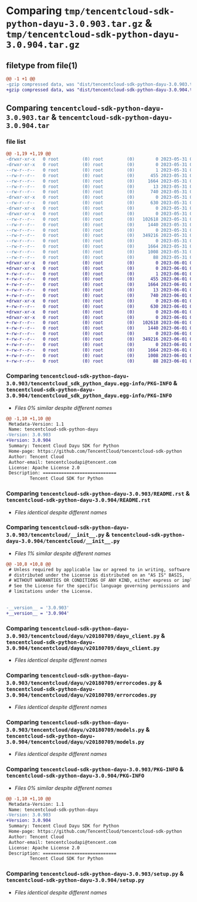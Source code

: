 # Comparing `tmp/tencentcloud-sdk-python-dayu-3.0.903.tar.gz` & `tmp/tencentcloud-sdk-python-dayu-3.0.904.tar.gz`

## filetype from file(1)

```diff
@@ -1 +1 @@
-gzip compressed data, was "dist/tencentcloud-sdk-python-dayu-3.0.903.tar", last modified: Wed May 31 02:09:21 2023, max compression
+gzip compressed data, was "dist/tencentcloud-sdk-python-dayu-3.0.904.tar", last modified: Thu Jun  1 02:32:25 2023, max compression
```

## Comparing `tencentcloud-sdk-python-dayu-3.0.903.tar` & `tencentcloud-sdk-python-dayu-3.0.904.tar`

### file list

```diff
@@ -1,19 +1,19 @@
-drwxr-xr-x   0 root         (0) root         (0)        0 2023-05-31 02:09:21.000000 tencentcloud-sdk-python-dayu-3.0.903/
-drwxr-xr-x   0 root         (0) root         (0)        0 2023-05-31 02:09:21.000000 tencentcloud-sdk-python-dayu-3.0.903/tencentcloud_sdk_python_dayu.egg-info/
--rw-r--r--   0 root         (0) root         (0)        1 2023-05-31 02:09:21.000000 tencentcloud-sdk-python-dayu-3.0.903/tencentcloud_sdk_python_dayu.egg-info/dependency_links.txt
--rw-r--r--   0 root         (0) root         (0)      455 2023-05-31 02:09:21.000000 tencentcloud-sdk-python-dayu-3.0.903/tencentcloud_sdk_python_dayu.egg-info/SOURCES.txt
--rw-r--r--   0 root         (0) root         (0)     1664 2023-05-31 02:09:21.000000 tencentcloud-sdk-python-dayu-3.0.903/tencentcloud_sdk_python_dayu.egg-info/PKG-INFO
--rw-r--r--   0 root         (0) root         (0)       13 2023-05-31 02:09:21.000000 tencentcloud-sdk-python-dayu-3.0.903/tencentcloud_sdk_python_dayu.egg-info/top_level.txt
--rw-r--r--   0 root         (0) root         (0)      740 2023-05-31 02:09:21.000000 tencentcloud-sdk-python-dayu-3.0.903/README.rst
-drwxr-xr-x   0 root         (0) root         (0)        0 2023-05-31 02:09:21.000000 tencentcloud-sdk-python-dayu-3.0.903/tencentcloud/
--rw-r--r--   0 root         (0) root         (0)      630 2023-05-31 02:09:21.000000 tencentcloud-sdk-python-dayu-3.0.903/tencentcloud/__init__.py
-drwxr-xr-x   0 root         (0) root         (0)        0 2023-05-31 02:09:21.000000 tencentcloud-sdk-python-dayu-3.0.903/tencentcloud/dayu/
-drwxr-xr-x   0 root         (0) root         (0)        0 2023-05-31 02:09:21.000000 tencentcloud-sdk-python-dayu-3.0.903/tencentcloud/dayu/v20180709/
--rw-r--r--   0 root         (0) root         (0)   102618 2023-05-31 02:09:21.000000 tencentcloud-sdk-python-dayu-3.0.903/tencentcloud/dayu/v20180709/dayu_client.py
--rw-r--r--   0 root         (0) root         (0)     1440 2023-05-31 02:09:21.000000 tencentcloud-sdk-python-dayu-3.0.903/tencentcloud/dayu/v20180709/errorcodes.py
--rw-r--r--   0 root         (0) root         (0)        0 2023-05-31 02:09:21.000000 tencentcloud-sdk-python-dayu-3.0.903/tencentcloud/dayu/v20180709/__init__.py
--rw-r--r--   0 root         (0) root         (0)   349216 2023-05-31 02:09:21.000000 tencentcloud-sdk-python-dayu-3.0.903/tencentcloud/dayu/v20180709/models.py
--rw-r--r--   0 root         (0) root         (0)        0 2023-05-31 02:09:21.000000 tencentcloud-sdk-python-dayu-3.0.903/tencentcloud/dayu/__init__.py
--rw-r--r--   0 root         (0) root         (0)     1664 2023-05-31 02:09:21.000000 tencentcloud-sdk-python-dayu-3.0.903/PKG-INFO
--rw-r--r--   0 root         (0) root         (0)     1008 2023-05-31 02:09:21.000000 tencentcloud-sdk-python-dayu-3.0.903/setup.py
--rw-r--r--   0 root         (0) root         (0)       88 2023-05-31 02:09:21.000000 tencentcloud-sdk-python-dayu-3.0.903/setup.cfg
+drwxr-xr-x   0 root         (0) root         (0)        0 2023-06-01 02:32:25.000000 tencentcloud-sdk-python-dayu-3.0.904/
+drwxr-xr-x   0 root         (0) root         (0)        0 2023-06-01 02:32:25.000000 tencentcloud-sdk-python-dayu-3.0.904/tencentcloud_sdk_python_dayu.egg-info/
+-rw-r--r--   0 root         (0) root         (0)        1 2023-06-01 02:32:25.000000 tencentcloud-sdk-python-dayu-3.0.904/tencentcloud_sdk_python_dayu.egg-info/dependency_links.txt
+-rw-r--r--   0 root         (0) root         (0)      455 2023-06-01 02:32:25.000000 tencentcloud-sdk-python-dayu-3.0.904/tencentcloud_sdk_python_dayu.egg-info/SOURCES.txt
+-rw-r--r--   0 root         (0) root         (0)     1664 2023-06-01 02:32:25.000000 tencentcloud-sdk-python-dayu-3.0.904/tencentcloud_sdk_python_dayu.egg-info/PKG-INFO
+-rw-r--r--   0 root         (0) root         (0)       13 2023-06-01 02:32:25.000000 tencentcloud-sdk-python-dayu-3.0.904/tencentcloud_sdk_python_dayu.egg-info/top_level.txt
+-rw-r--r--   0 root         (0) root         (0)      740 2023-06-01 02:32:25.000000 tencentcloud-sdk-python-dayu-3.0.904/README.rst
+drwxr-xr-x   0 root         (0) root         (0)        0 2023-06-01 02:32:25.000000 tencentcloud-sdk-python-dayu-3.0.904/tencentcloud/
+-rw-r--r--   0 root         (0) root         (0)      630 2023-06-01 02:32:25.000000 tencentcloud-sdk-python-dayu-3.0.904/tencentcloud/__init__.py
+drwxr-xr-x   0 root         (0) root         (0)        0 2023-06-01 02:32:25.000000 tencentcloud-sdk-python-dayu-3.0.904/tencentcloud/dayu/
+drwxr-xr-x   0 root         (0) root         (0)        0 2023-06-01 02:32:25.000000 tencentcloud-sdk-python-dayu-3.0.904/tencentcloud/dayu/v20180709/
+-rw-r--r--   0 root         (0) root         (0)   102618 2023-06-01 02:32:25.000000 tencentcloud-sdk-python-dayu-3.0.904/tencentcloud/dayu/v20180709/dayu_client.py
+-rw-r--r--   0 root         (0) root         (0)     1440 2023-06-01 02:32:25.000000 tencentcloud-sdk-python-dayu-3.0.904/tencentcloud/dayu/v20180709/errorcodes.py
+-rw-r--r--   0 root         (0) root         (0)        0 2023-06-01 02:32:25.000000 tencentcloud-sdk-python-dayu-3.0.904/tencentcloud/dayu/v20180709/__init__.py
+-rw-r--r--   0 root         (0) root         (0)   349216 2023-06-01 02:32:25.000000 tencentcloud-sdk-python-dayu-3.0.904/tencentcloud/dayu/v20180709/models.py
+-rw-r--r--   0 root         (0) root         (0)        0 2023-06-01 02:32:25.000000 tencentcloud-sdk-python-dayu-3.0.904/tencentcloud/dayu/__init__.py
+-rw-r--r--   0 root         (0) root         (0)     1664 2023-06-01 02:32:25.000000 tencentcloud-sdk-python-dayu-3.0.904/PKG-INFO
+-rw-r--r--   0 root         (0) root         (0)     1008 2023-06-01 02:32:25.000000 tencentcloud-sdk-python-dayu-3.0.904/setup.py
+-rw-r--r--   0 root         (0) root         (0)       88 2023-06-01 02:32:25.000000 tencentcloud-sdk-python-dayu-3.0.904/setup.cfg
```

### Comparing `tencentcloud-sdk-python-dayu-3.0.903/tencentcloud_sdk_python_dayu.egg-info/PKG-INFO` & `tencentcloud-sdk-python-dayu-3.0.904/tencentcloud_sdk_python_dayu.egg-info/PKG-INFO`

 * *Files 0% similar despite different names*

```diff
@@ -1,10 +1,10 @@
 Metadata-Version: 1.1
 Name: tencentcloud-sdk-python-dayu
-Version: 3.0.903
+Version: 3.0.904
 Summary: Tencent Cloud Dayu SDK for Python
 Home-page: https://github.com/TencentCloud/tencentcloud-sdk-python
 Author: Tencent Cloud
 Author-email: tencentcloudapi@tencent.com
 License: Apache License 2.0
 Description: ============================
         Tencent Cloud SDK for Python
```

### Comparing `tencentcloud-sdk-python-dayu-3.0.903/README.rst` & `tencentcloud-sdk-python-dayu-3.0.904/README.rst`

 * *Files identical despite different names*

### Comparing `tencentcloud-sdk-python-dayu-3.0.903/tencentcloud/__init__.py` & `tencentcloud-sdk-python-dayu-3.0.904/tencentcloud/__init__.py`

 * *Files 1% similar despite different names*

```diff
@@ -10,8 +10,8 @@
 # Unless required by applicable law or agreed to in writing, software
 # distributed under the License is distributed on an "AS IS" BASIS,
 # WITHOUT WARRANTIES OR CONDITIONS OF ANY KIND, either express or implied.
 # See the License for the specific language governing permissions and
 # limitations under the License.
 
 
-__version__ = '3.0.903'
+__version__ = '3.0.904'
```

### Comparing `tencentcloud-sdk-python-dayu-3.0.903/tencentcloud/dayu/v20180709/dayu_client.py` & `tencentcloud-sdk-python-dayu-3.0.904/tencentcloud/dayu/v20180709/dayu_client.py`

 * *Files identical despite different names*

### Comparing `tencentcloud-sdk-python-dayu-3.0.903/tencentcloud/dayu/v20180709/errorcodes.py` & `tencentcloud-sdk-python-dayu-3.0.904/tencentcloud/dayu/v20180709/errorcodes.py`

 * *Files identical despite different names*

### Comparing `tencentcloud-sdk-python-dayu-3.0.903/tencentcloud/dayu/v20180709/models.py` & `tencentcloud-sdk-python-dayu-3.0.904/tencentcloud/dayu/v20180709/models.py`

 * *Files identical despite different names*

### Comparing `tencentcloud-sdk-python-dayu-3.0.903/PKG-INFO` & `tencentcloud-sdk-python-dayu-3.0.904/PKG-INFO`

 * *Files 0% similar despite different names*

```diff
@@ -1,10 +1,10 @@
 Metadata-Version: 1.1
 Name: tencentcloud-sdk-python-dayu
-Version: 3.0.903
+Version: 3.0.904
 Summary: Tencent Cloud Dayu SDK for Python
 Home-page: https://github.com/TencentCloud/tencentcloud-sdk-python
 Author: Tencent Cloud
 Author-email: tencentcloudapi@tencent.com
 License: Apache License 2.0
 Description: ============================
         Tencent Cloud SDK for Python
```

### Comparing `tencentcloud-sdk-python-dayu-3.0.903/setup.py` & `tencentcloud-sdk-python-dayu-3.0.904/setup.py`

 * *Files identical despite different names*

